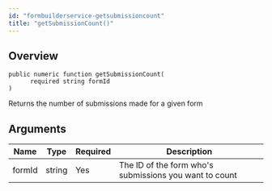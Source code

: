```yaml
---
id: "formbuilderservice-getsubmissioncount"
title: "getSubmissionCount()"
---
```



## Overview




```luceescript
public numeric function getSubmissionCount(
      required string formId
)
```

Returns the number of submissions made for
a given form

## Arguments


<div class="table-responsive"><table class="table"><thead><tr><th>Name</th><th>Type</th><th>Required</th><th>Description</th></tr></thead><tbody><tr><td>formId</td><td>string</td><td>Yes</td><td>The ID of the form who's submissions you want to count</td></tr></tbody></table></div>